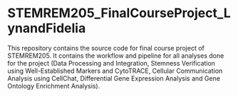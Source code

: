 # STEMREM205_FinalCourseProject_LynandFidelia

This repository contains the source code for final course project of STEMREM205. It contains the workflow and pipeline for all analyses done for the project (Data Processing and Integration, Stemness Verification using Well-Established Markers and CytoTRACE, Cellular Communication Analysis using CellChat, Differential Gene Expression Analysis and Gene Ontology Enrichment Analysis).
